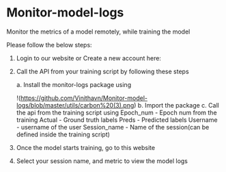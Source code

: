 # Monitor-model-logs
Monitor the metrics of a model remotely, while training the model 


Please follow the below steps:

  1. Login to our website or Create a new account here:
  2. Call the API from your training script by following these steps
 
      a. Install the monitor-logs package using
      
      !(https://github.com/Vinithavn/Monitor-model-logs/blob/master/utils/carbon%20(3).png)
      b. Import the package
      c. Call the api from the training script using 
        Epoch_num - Epoch num from the training
        Actual - Ground truth labels
        Preds - Predicted labels
        Username - username of the user
        Session_name - Name of the session(can be defined inside the training script)

  3. Once the model starts training, go to this website 
  4. Select your session name, and metric to view the model logs




